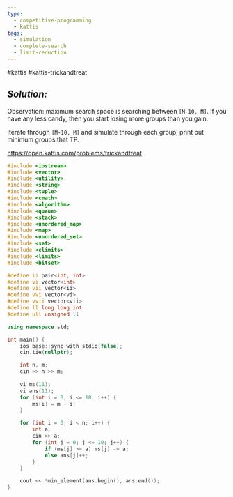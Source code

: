 ```yaml
---
type:
  - competitive-programming
  - kattis
tags:
  - simulation
  - complete-search
  - limit-reduction
---
```

#kattis #kattis-trickandtreat

## _Solution:_
Observation: maximum search space is searching between `[M-10, M]`. If you have any less candy, then you start losing more groups than you gain.

Iterate through `[M-10, M]` and simulate through each group, print out minimum groups that TP.

https://open.kattis.com/problems/trickandtreat
```cpp
#include <iostream>
#include <vector>
#include <utility>
#include <string>
#include <tuple>
#include <cmath>
#include <algorithm>
#include <queue>
#include <stack>
#include <unordered_map>
#include <map>
#include <unordered_set>
#include <set>
#include <climits>
#include <limits>
#include <bitset>

#define ii pair<int, int>
#define vi vector<int>
#define vii vector<ii>
#define vvi vector<vi>
#define vvii vector<vii>
#define ll long long int
#define ull unsigned ll

using namespace std;

int main() {
    ios_base::sync_with_stdio(false);
    cin.tie(nullptr);

    int n, m;
    cin >> n >> m;
    
    vi ms(11);
    vi ans(11);
    for (int i = 0; i <= 10; i++) {
        ms[i] = m - i;
    }

    for (int i = 0; i < n; i++) {
        int a;
        cin >> a;
        for (int j = 0; j <= 10; j++) {
            if (ms[j] >= a) ms[j] -= a;
            else ans[j]++;
        }
    }

    cout << *min_element(ans.begin(), ans.end());
}
```